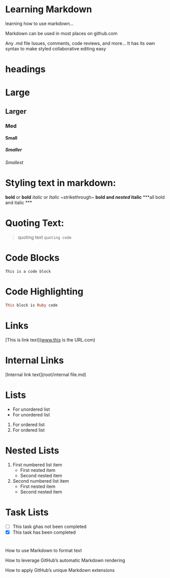 # Learning Markdown

learning how to use markdown...

Markdown can be used in most places on github.com

Any .md file
Issues, comments, code reviews, and more...
It has its own syntax to make styled collaborative editing easy


# headings

# Large
## Larger
### Med
#### Small
##### Smaller
###### Smallest



# Styling text in markdown:

**bold** or __bold__
*italic* or _Italic_
~strikethrough~
**bold and _nested_ italic**
***all bold and italic ***



# Quoting Text:

>quoting text
`quoting code`



# Code Blocks
```
This is a code block
```


# Code Highlighting

```ruby
This block is Ruby code
```


# Links

[This is link text](www.this is the URL.com)



# Internal Links

[Internal link text](root/internal file.md)




# Lists

-  For unordered list
-  For unordered list

1. For ordered list
2. For ordered list



# Nested Lists

1. First numbered list item
   - First nested item
   - Second nested item
2. Second numbered list item
   - First nested item
   - Second nested item



# Task Lists

- [ ] This task ghas not been completed
- [x] This task has been completed

# 






How to use Markdown to format text






How to leverage GitHub’s automatic Markdown rendering






How to apply GitHub’s unique Markdown extensions
